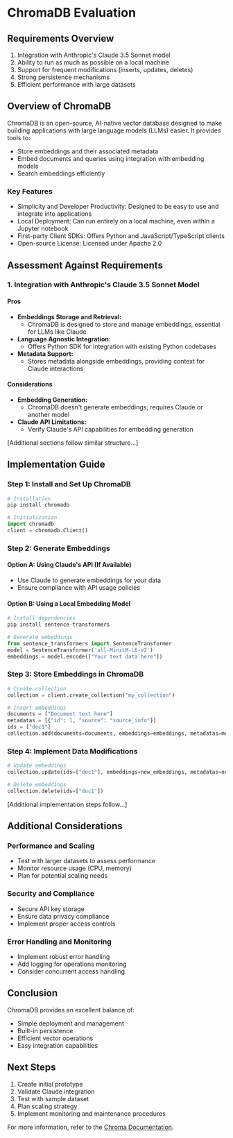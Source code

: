 # ChromaDB Evaluation

## Requirements Overview
1. Integration with Anthropic's Claude 3.5 Sonnet model
2. Ability to run as much as possible on a local machine
3. Support for frequent modifications (inserts, updates, deletes)
4. Strong persistence mechanisms
5. Efficient performance with large datasets

## Overview of ChromaDB

ChromaDB is an open-source, AI-native vector database designed to make building applications with large language models (LLMs) easier. It provides tools to:

- Store embeddings and their associated metadata
- Embed documents and queries using integration with embedding models
- Search embeddings efficiently

### Key Features
- Simplicity and Developer Productivity: Designed to be easy to use and integrate into applications
- Local Deployment: Can run entirely on a local machine, even within a Jupyter notebook
- First-party Client SDKs: Offers Python and JavaScript/TypeScript clients
- Open-source License: Licensed under Apache 2.0

## Assessment Against Requirements

### 1. Integration with Anthropic's Claude 3.5 Sonnet Model

#### Pros
- **Embeddings Storage and Retrieval:**
  - ChromaDB is designed to store and manage embeddings, essential for LLMs like Claude
- **Language Agnostic Integration:**
  - Offers Python SDK for integration with existing Python codebases
- **Metadata Support:**
  - Stores metadata alongside embeddings, providing context for Claude interactions

#### Considerations
- **Embedding Generation:**
  - ChromaDB doesn't generate embeddings; requires Claude or another model
- **Claude API Limitations:**
  - Verify Claude's API capabilities for embedding generation

[Additional sections follow similar structure...]

## Implementation Guide

### Step 1: Install and Set Up ChromaDB

```python
# Installation
pip install chromadb

# Initialization
import chromadb
client = chromadb.Client()
```

### Step 2: Generate Embeddings

#### Option A: Using Claude's API (If Available)
- Use Claude to generate embeddings for your data
- Ensure compliance with API usage policies

#### Option B: Using a Local Embedding Model
```python
# Install dependencies
pip install sentence-transformers

# Generate embeddings
from sentence_transformers import SentenceTransformer
model = SentenceTransformer('all-MiniLM-L6-v2')
embeddings = model.encode(["Your text data here"])
```

### Step 3: Store Embeddings in ChromaDB
```python
# Create collection
collection = client.create_collection("my_collection")

# Insert embeddings
documents = ["Document text here"]
metadatas = [{"id": 1, "source": "source_info"}]
ids = ["doc1"]
collection.add(documents=documents, embeddings=embeddings, metadatas=metadatas, ids=ids)
```

### Step 4: Implement Data Modifications
```python
# Update embeddings
collection.update(ids=["doc1"], embeddings=new_embeddings, metadatas=new_metadatas)

# Delete embeddings
collection.delete(ids=["doc1"])
```

[Additional implementation steps follow...]

## Additional Considerations

### Performance and Scaling
- Test with larger datasets to assess performance
- Monitor resource usage (CPU, memory)
- Plan for potential scaling needs

### Security and Compliance
- Secure API key storage
- Ensure data privacy compliance
- Implement proper access controls

### Error Handling and Monitoring
- Implement robust error handling
- Add logging for operations monitoring
- Consider concurrent access handling

## Conclusion

ChromaDB provides an excellent balance of:
- Simple deployment and management
- Built-in persistence
- Efficient vector operations
- Easy integration capabilities

## Next Steps

1. Create initial prototype
2. Validate Claude integration
3. Test with sample dataset
4. Plan scaling strategy
5. Implement monitoring and maintenance procedures

For more information, refer to the [Chroma Documentation](https://docs.trychroma.com/).